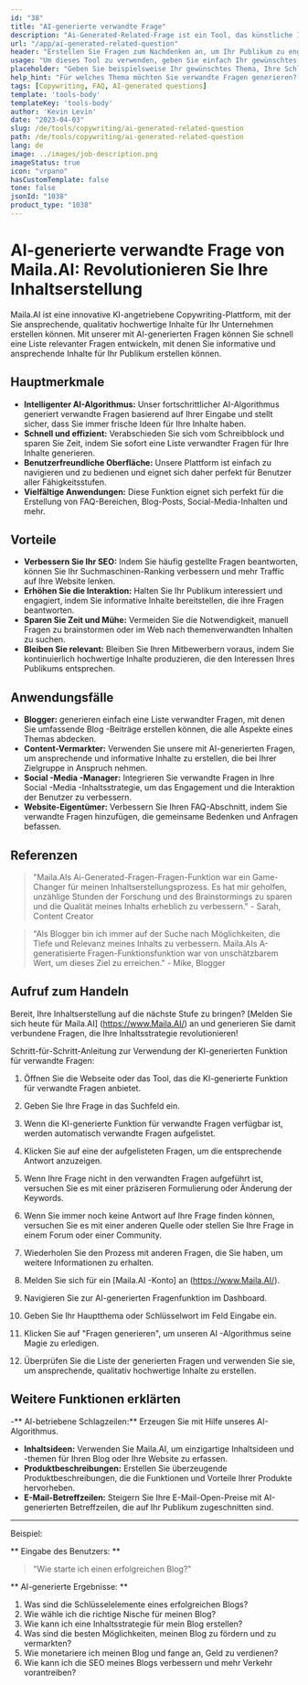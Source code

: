 ```yaml
---
id: "38"
title: "AI-generierte verwandte Frage"
description: "Ai-Generated-Related-Frage ist ein Tool, das künstliche Intelligenz verwendet, um automatisch relevante und ansprechende Fragen zu erstellen, die auf einem bestimmten Thema oder Schlüsselwörtern basieren.  Dieses Tool eignet sich perfekt zum Generieren von FAQ -Abschnitten, Diskussionsforen, Inhalten in sozialen Medien und mehr, um sicherzustellen, dass Sie die wichtigsten Bedenken Ihrer Zielgruppe ansprechen."
url: "/app/ai-generated-related-question"
header: "Erstellen Sie Fragen zum Nachdenken an, um Ihr Publikum zu engagieren."
usage: "Um dieses Tool zu verwenden, geben Sie einfach Ihr gewünschtes Thema, Schlüsselwörter oder Schlüsselpunkte ein.  Unsere KI generiert dann eine Reihe von gut gefertigten, relevanten und ansprechenden Fragen, die auf Ihrer Eingabe basieren."
placeholder: "Geben Sie beispielsweise Ihr gewünschtes Thema, Ihre Schlüsselwörter oder Schlüsselpunkte ein: \ n \ ntopic: Social Media Marketing \ Nkeywords: Facebook, Instagram, Twitter, LinkedIn \ n \ n"
help_hint: "Für welches Thema möchten Sie verwandte Fragen generieren?  Geben Sie einige Keywords in Bezug auf das Thema ein und wir erstellen eine Liste mit ansprechenden Fragen, die auf Ihren Eingaben basieren.  Es wird empfohlen, einen bestimmten Fokus oder Aspekt bereitzustellen, den die Fragen beantworten möchten."
tags: [Copywriting, FAQ, AI-generated questions]
template: 'tools-body'
templateKey: 'tools-body'
author: 'Kevin Levin'
date: "2023-04-03"
slug: /de/tools/copywriting/ai-generated-related-question
path: /de/tools/copywriting/ai-generated-related-question
lang: de
image: ../images/job-description.png
imageStatus: true
icon: "vrpano"
hasCustomTemplate: false
tone: false
jsonId: "1038"
product_type: "1038"
---
```

# AI-generierte verwandte Frage von Maila.AI: Revolutionieren Sie Ihre Inhaltserstellung

Maila.AI ist eine innovative KI-angetriebene Copywriting-Plattform, mit der Sie ansprechende, qualitativ hochwertige Inhalte für Ihr Unternehmen erstellen können.  Mit unserer mit AI-generierten Fragen können Sie schnell eine Liste relevanter Fragen entwickeln, mit denen Sie informative und ansprechende Inhalte für Ihr Publikum erstellen können.

## Hauptmerkmale

- **Intelligenter AI-Algorithmus:** Unser fortschrittlicher AI-Algorithmus generiert verwandte Fragen basierend auf Ihrer Eingabe und stellt sicher, dass Sie immer frische Ideen für Ihre Inhalte haben.
- **Schnell und effizient:** Verabschieden Sie sich vom Schreibblock und sparen Sie Zeit, indem Sie sofort eine Liste verwandter Fragen für Ihre Inhalte generieren.
- **Benutzerfreundliche Oberfläche:** Unsere Plattform ist einfach zu navigieren und zu bedienen und eignet sich daher perfekt für Benutzer aller Fähigkeitsstufen.
- **Vielfältige Anwendungen:** Diese Funktion eignet sich perfekt für die Erstellung von FAQ-Bereichen, Blog-Posts, Social-Media-Inhalten und mehr.

## Vorteile

- **Verbessern Sie Ihr SEO:** Indem Sie häufig gestellte Fragen beantworten, können Sie Ihr Suchmaschinen-Ranking verbessern und mehr Traffic auf Ihre Website lenken.
- **Erhöhen Sie die Interaktion:** Halten Sie Ihr Publikum interessiert und engagiert, indem Sie informative Inhalte bereitstellen, die ihre Fragen beantworten.
- **Sparen Sie Zeit und Mühe:** Vermeiden Sie die Notwendigkeit, manuell Fragen zu brainstormen oder im Web nach themenverwandten Inhalten zu suchen.
- **Bleiben Sie relevant:** Bleiben Sie Ihren Mitbewerbern voraus, indem Sie kontinuierlich hochwertige Inhalte produzieren, die den Interessen Ihres Publikums entsprechen.

## Anwendungsfälle

- **Blogger:** generieren einfach eine Liste verwandter Fragen, mit denen Sie umfassende Blog -Beiträge erstellen können, die alle Aspekte eines Themas abdecken.
 - **Content-Vermarkter:** Verwenden Sie unsere mit AI-generierten Fragen, um ansprechende und informative Inhalte zu erstellen, die bei Ihrer Zielgruppe in Anspruch nehmen.
 - **Social -Media -Manager:** Integrieren Sie verwandte Fragen in Ihre Social -Media -Inhaltsstrategie, um das Engagement und die Interaktion der Benutzer zu verbessern.
 - **Website-Eigentümer:** Verbessern Sie Ihren FAQ-Abschnitt, indem Sie verwandte Fragen hinzufügen, die gemeinsame Bedenken und Anfragen befassen.

## Referenzen

> "Maila.AIs Ai-Generated-Fragen-Fragen-Funktion war ein Game-Changer für meinen Inhaltserstellungsprozess. Es hat mir geholfen, unzählige Stunden der Forschung und des Brainstormings zu sparen und die Qualität meines Inhalts erheblich zu verbessern."  - Sarah, Content Creator

> "Als Blogger bin ich immer auf der Suche nach Möglichkeiten, die Tiefe und Relevanz meines Inhalts zu verbessern. Maila.AIs A-generatisierte Fragen-Funktionsfunktion war von unschätzbarem Wert, um dieses Ziel zu erreichen."  - Mike, Blogger

## Aufruf zum Handeln

Bereit, Ihre Inhaltserstellung auf die nächste Stufe zu bringen?  [Melden Sie sich heute für Maila.AI] (https://www.Maila.AI/) an und generieren Sie damit verbundene Fragen, die Ihre Inhaltsstrategie revolutionieren!

Schritt-für-Schritt-Anleitung zur Verwendung der KI-generierten Funktion für verwandte Fragen: 

1. Öffnen Sie die Webseite oder das Tool, das die KI-generierte Funktion für verwandte Fragen anbietet.
2. Geben Sie Ihre Frage in das Suchfeld ein.
3. Wenn die KI-generierte Funktion für verwandte Fragen verfügbar ist, werden automatisch verwandte Fragen aufgelistet.
4. Klicken Sie auf eine der aufgelisteten Fragen, um die entsprechende Antwort anzuzeigen.
5. Wenn Ihre Frage nicht in den verwandten Fragen aufgeführt ist, versuchen Sie es mit einer präziseren Formulierung oder Änderung der Keywords.
6. Wenn Sie immer noch keine Antwort auf Ihre Frage finden können, versuchen Sie es mit einer anderen Quelle oder stellen Sie Ihre Frage in einem Forum oder einer Community.
7. Wiederholen Sie den Prozess mit anderen Fragen, die Sie haben, um weitere Informationen zu erhalten.

1. Melden Sie sich für ein [Maila.AI -Konto] an (https://www.Maila.AI/).
 2. Navigieren Sie zur AI-generierten Fragenfunktion im Dashboard.
 3. Geben Sie Ihr Hauptthema oder Schlüsselwort im Feld Eingabe ein.
 4. Klicken Sie auf "Fragen generieren", um unseren AI -Algorithmus seine Magie zu erledigen.
 5. Überprüfen Sie die Liste der generierten Fragen und verwenden Sie sie, um ansprechende, qualitativ hochwertige Inhalte zu erstellen.

## Weitere Funktionen erklärten

-** AI-betriebene Schlagzeilen:** Erzeugen Sie mit Hilfe unseres AI-Algorithmus.
 - **Inhaltsideen:** Verwenden Sie Maila.AI, um einzigartige Inhaltsideen und -themen für Ihren Blog oder Ihre Website zu erfassen.
 - **Produktbeschreibungen:** Erstellen Sie überzeugende Produktbeschreibungen, die die Funktionen und Vorteile Ihrer Produkte hervorheben.
 - **E-Mail-Betreffzeilen:** Steigern Sie Ihre E-Mail-Open-Preise mit AI-generierten Betreffzeilen, die auf Ihr Publikum zugeschnitten sind.

---

Beispiel:

** Eingabe des Benutzers: **
 > "Wie starte ich einen erfolgreichen Blog?"

** AI-generierte Ergebnisse: **
 1. Was sind die Schlüsselelemente eines erfolgreichen Blogs?
 2. Wie wähle ich die richtige Nische für meinen Blog?
 3. Wie kann ich eine Inhaltsstrategie für mein Blog erstellen?
 4. Was sind die besten Möglichkeiten, meinen Blog zu fördern und zu vermarkten?
 5. Wie monetariere ich meinen Blog und fange an, Geld zu verdienen?
 6. Wie kann ich die SEO meines Blogs verbessern und mehr Verkehr vorantreiben?
